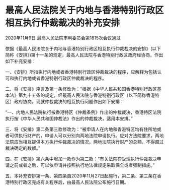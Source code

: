 # 最高人民法院关于内地与香港特别行政区相互执行仲裁裁决的补充安排

2020年11月9日 最高人民法院审判委员会第1815次会议通过

<!-- INFO END -->

依据《最高人民法院关于内地与香港特别行政区相互执行仲裁裁决的安排》(以下简称《安排》)第十一条的规定，最高人民法院与香港特别行政区政府经协商，作出如下补充安排：

一、《安排》所指执行内地或者香港特别行政区仲裁裁决的程序，应解释为包括认可和执行内地或者香港特别行政区仲裁裁决的程序。

二、将《安排》序言及第一条修改为：“根据《中华人民共和国香港特别行政区基本法》第九十五条的规定，经最高人民法院与香港特别行政区（以下简称香港特区）政府协商，现就仲裁裁决的相互执行问题作出如下安排：

“一、内地人民法院执行按香港特区《仲裁条例》作出的仲裁裁决，香港特区法院执行按《中华人民共和国仲裁法》作出的仲裁裁决，适用本安排。”

三、将《安排》第二条第三款修改为：“被申请人在内地和香港特区均有住所地或者可供执行财产的，申请人可以分别向两地法院申请执行。应对方法院要求，两地法院应当相互提供本方执行仲裁裁决的情况。两地法院执行财产的总额，不得超过裁决确定的数额。”

四、在《安排》第六条中增加一款作为第二款：“有关法院在受理执行仲裁裁决申请之前或者之后，可以依申请并按照执行地法律规定采取保全或者强制措施。”

五、本补充安排第一条、第四条自2020年11月27日起施行，第二条、第三条在香港特别行政区完成有关程序后，由最高人民法院公布施行日期。

